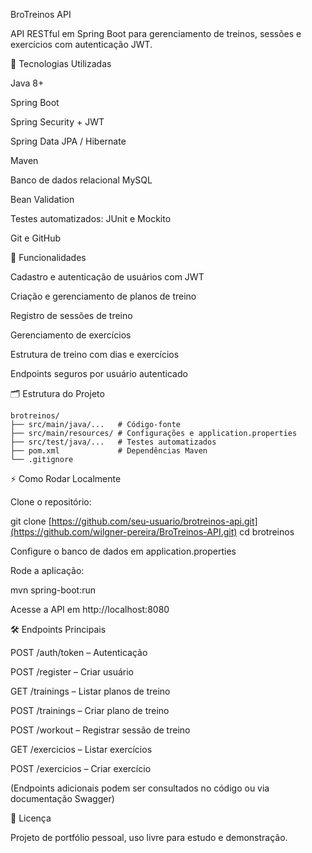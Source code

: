 BroTreinos API

API RESTful em Spring Boot para gerenciamento de treinos, sessões e exercícios com autenticação JWT.

🚀 Tecnologias Utilizadas

Java 8+

Spring Boot

Spring Security + JWT

Spring Data JPA / Hibernate

Maven

Banco de dados relacional MySQL

Bean Validation

Testes automatizados: JUnit e Mockito

Git e GitHub

📌 Funcionalidades

Cadastro e autenticação de usuários com JWT

Criação e gerenciamento de planos de treino

Registro de sessões de treino

Gerenciamento de exercícios

Estrutura de treino com dias e exercícios

Endpoints seguros por usuário autenticado

🗂 Estrutura do Projeto
```
brotreinos/
├── src/main/java/...   # Código-fonte
├── src/main/resources/ # Configurações e application.properties
├── src/test/java/...   # Testes automatizados
├── pom.xml             # Dependências Maven
└── .gitignore
```

⚡ Como Rodar Localmente

Clone o repositório:

git clone [https://github.com/seu-usuario/brotreinos-api.git](https://github.com/wilgner-pereira/BroTreinos-API.git)
cd brotreinos


Configure o banco de dados em application.properties

Rode a aplicação:

mvn spring-boot:run


Acesse a API em http://localhost:8080

🛠 Endpoints Principais

POST /auth/token – Autenticação

POST /register – Criar usuário

GET /trainings – Listar planos de treino

POST /trainings – Criar plano de treino

POST /workout – Registrar sessão de treino

GET /exercicios – Listar exercícios

POST /exercicios – Criar exercício

(Endpoints adicionais podem ser consultados no código ou via documentação Swagger)

📄 Licença

Projeto de portfólio pessoal, uso livre para estudo e demonstração.
